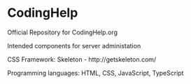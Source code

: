 # CodingHelp
Official Repository for CodingHelp.org


Intended components for server administation

<p>
    CSS Framework: Skeleton - http://getskeleton.com/
</p>
<p>
    Programming languages: HTML, CSS, JavaScript, TypeScript
</p>
